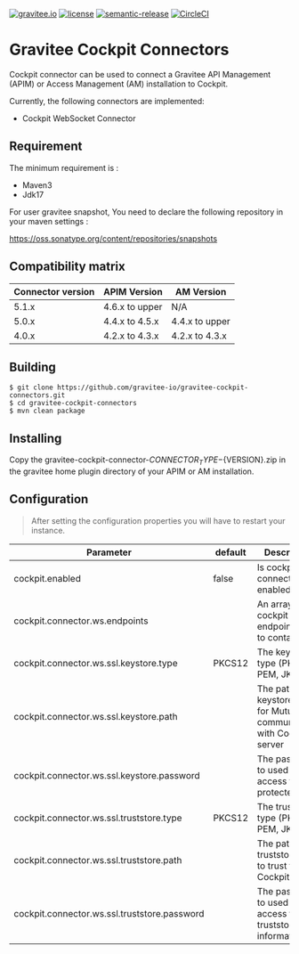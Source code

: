 [![gravitee.io](https://img.shields.io/static/v1?label=Available%20at&message=Gravitee.io&color=1EC9D2)](https://download.gravitee.io/#graviteeio-cockpit/plugins/connectors/)
[![license](https://img.shields.io/badge/License-Apache%202.0-blue.svg)](https://github.com/gravitee-io/gravitee-cockpit-connectors/blob/master/LICENSE.txt)
[![semantic-release](https://img.shields.io/badge/semantic--release-conventional%20commits-e10079?logo=semantic-release)](https://github.com/gravitee-io/gravitee-cockpit-connectors/releases)
[![CircleCI](https://circleci.com/gh/gravitee-io/gravitee-cockpit-connectors.svg?style=svg)](https://circleci.com/gh/gravitee-io/gravitee-cockpit-connectors)

# Gravitee Cockpit Connectors

Cockpit connector can be used to connect a Gravitee API Management (APIM) or Access Management (AM) installation to
Cockpit.

Currently, the following connectors are implemented:

* Cockpit WebSocket Connector

## Requirement

The minimum requirement is :

* Maven3
* Jdk17

For user gravitee snapshot, You need to declare the following repository in your maven settings :

https://oss.sonatype.org/content/repositories/snapshots

## Compatibility matrix

| Connector version | APIM Version   | AM Version     |
|-------------------|----------------|----------------|
| 5.1.x             | 4.6.x to upper | N/A            |
| 5.0.x             | 4.4.x to 4.5.x | 4.4.x to upper |
| 4.0.x             | 4.2.x to 4.3.x | 4.2.x to 4.3.x |

## Building

```
$ git clone https://github.com/gravitee-io/gravitee-cockpit-connectors.git
$ cd gravitee-cockpit-connectors
$ mvn clean package
```

## Installing

Copy the gravitee-cockpit-connector-${CONNECTOR_TYPE}-${VERSION}.zip in the gravitee home plugin directory of your APIM
or AM installation.

## Configuration

> After setting the configuration properties you will have to restart your instance.

| Parameter                                     | default | Description                                                                    |
|-----------------------------------------------|---------|--------------------------------------------------------------------------------|
| cockpit.enabled                               | false   | Is cockpit connector enabled or not                                            |
| cockpit.connector.ws.endpoints                |         | An array of cockpit endpoints urls to contact.                                 |
| cockpit.connector.ws.ssl.keystore.type        | PKCS12  | The keystore type (PKCS12, PEM, JKS)                                           |
| cockpit.connector.ws.ssl.keystore.path        |         | The path to the keystore used for Mutual TLS communication with Cockpit server |
| cockpit.connector.ws.ssl.keystore.password    |         | The password to used to access to protected keys                               |
| cockpit.connector.ws.ssl.truststore.type      | PKCS12  | The truststore type (PKCS12, PEM, JKS)                                         |
| cockpit.connector.ws.ssl.truststore.path      |         | The path to the truststore used to trust the Cockpit server                    |
| cockpit.connector.ws.ssl.truststore.password  |         | The password to used to access the truststore information                      |

